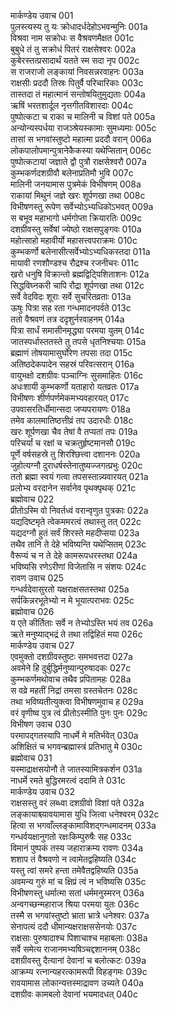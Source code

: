 मार्कण्डेय उवाच	001  
पुलस्त्यस्य तु यः क्रोधादर्धदेहोऽभवन्मुनिः	001a  
विश्रवा नाम सक्रोधः स वैश्रवणमैक्षत	001c  
बुबुधे तं तु सक्रोधं पितरं राक्षसेश्वरः	002a  
कुबेरस्तत्प्रसादार्थं यतते स्म सदा नृप	002c  
स राजराजो लङ्कायां निवसन्नरवाहनः	003a  
राक्षसीः प्रददौ तिस्रः पितुर्वै परिचारिकाः	003c  
तास्तदा तं महात्मानं सन्तोषयितुमुद्यताः	004a  
ऋषिं भरतशार्दूल नृत्तगीतविशारदाः	004c  
पुष्पोत्कटा च राका च मालिनी च विशां पते	005a  
अन्योन्यस्पर्धया राजञ्श्रेयस्कामाः सुमध्यमाः	005c  
तासां स भगवांस्तुष्टो महात्मा प्रददौ वरान्	006a  
लोकपालोपमान्पुत्रानेकैकस्या यथेप्सितान्	006c  
पुष्पोत्कटायां जज्ञाते द्वौ पुत्रौ राक्षसेश्वरौ	007a  
कुम्भकर्णदशग्रीवौ बलेनाप्रतिमौ भुवि	007c  
मालिनी जनयामास पुत्रमेकं विभीषणम्	008a  
राकायां मिथुनं जज्ञे खरः शूर्पणखा तथा	008c  
विभीषणस्तु रूपेण सर्वेभ्योऽभ्यधिकोऽभवत्	009a  
स बभूव महाभागो धर्मगोप्ता क्रियारतिः	009c  
दशग्रीवस्तु सर्वेषां ज्येष्ठो राक्षसपुङ्गवः	010a  
महोत्साहो महावीर्यो महासत्त्वपराक्रमः	010c  
कुम्भकर्णो बलेनासीत्सर्वेभ्योऽभ्यधिकस्तदा	011a  
मायावी रणशौण्डश्च रौद्रश्च रजनीचरः	011c  
खरो धनुषि विक्रान्तो ब्रह्मद्विट्पिशिताशनः	012a  
सिद्धविघ्नकरी चापि रौद्रा शूर्पणखा तथा	012c  
सर्वे वेदविदः शूराः सर्वे सुचरितव्रताः	013a  
ऊषुः पित्रा सह रता गन्धमादनपर्वते	013c  
ततो वैश्रवणं तत्र ददृशुर्नरवाहनम्	014a  
पित्रा सार्धं समासीनमृद्ध्या परमया युतम्	014c  
जातस्पर्धास्ततस्ते तु तपसे धृतनिश्चयाः	015a  
ब्रह्माणं तोषयामासुर्घोरेण तपसा तदा	015c  
अतिष्ठदेकपादेन सहस्रं परिवत्सरान्	016a  
वायुभक्षो दशग्रीवः पञ्चाग्निः सुसमाहितः	016c  
अधःशायी कुम्भकर्णो यताहारो यतव्रतः	017a  
विभीषणः शीर्णपर्णमेकमभ्यवहारयत्	017c  
उपवासरतिर्धीमान्सदा जप्यपरायणः	018a  
तमेव कालमातिष्ठत्तीव्रं तप उदारधीः	018c  
खरः शूर्पणखा चैव तेषां वै तप्यतां तपः	019a  
परिचर्यां च रक्षां च चक्रतुर्हृष्टमानसौ	019c  
पूर्णे वर्षसहस्रे तु शिरश्छित्त्वा दशाननः	020a  
जुहोत्यग्नौ दुराधर्षस्तेनातुष्यज्जगत्प्रभुः	020c  
ततो ब्रह्मा स्वयं गत्वा तपसस्तान्न्यवारयत्	021a  
प्रलोभ्य वरदानेन सर्वानेव पृथक्पृथक्	021c  
ब्रह्मोवाच	022  
प्रीतोऽस्मि वो निवर्तध्वं वरान्वृणुत पुत्रकाः	022a  
यद्यदिष्टमृते त्वेकममरत्वं तथास्तु तत्	022c  
यद्यदग्नौ हुतं सर्वं शिरस्ते महदीप्सया	023a  
तथैव तानि ते देहे भविष्यन्ति यथेप्सितम्	023c  
वैरूप्यं च न ते देहे कामरूपधरस्तथा	024a  
भविष्यसि रणेऽरीणां विजेतासि न संशयः	024c  
रावण उवाच	025  
गन्धर्वदेवासुरतो यक्षराक्षसतस्तथा	025a  
सर्पकिन्नरभूतेभ्यो न मे भूयात्पराभवः	025c  
ब्रह्मोवाच	026  
य एते कीर्तिताः सर्वे न तेभ्योऽस्ति भयं तव	026a  
ऋते मनुष्याद्भद्रं ते तथा तद्विहितं मया	026c  
मार्कण्डेय उवाच	027  
एवमुक्तो दशग्रीवस्तुष्टः समभवत्तदा	027a  
अवमेने हि दुर्बुद्धिर्मनुष्यान्पुरुषादकः	027c  
कुम्भकर्णमथोवाच तथैव प्रपितामहः	028a  
स वव्रे महतीं निद्रां तमसा ग्रस्तचेतनः	028c  
तथा भविष्यतीत्युक्त्वा विभीषणमुवाच ह	029a  
वरं वृणीष्व पुत्र त्वं प्रीतोऽस्मीति पुनः पुनः	029c  
विभीषण उवाच	030  
परमापद्गतस्यापि नाधर्मे मे मतिर्भवेत्	030a  
अशिक्षितं च भगवन्ब्रह्मास्त्रं प्रतिभातु मे	030c  
ब्रह्मोवाच	031  
यस्माद्राक्षसयोनौ ते जातस्यामित्रकर्शन	031a  
नाधर्मे रमते बुद्धिरमरत्वं ददामि ते	031c  
मार्कण्डेय उवाच	032  
राक्षसस्तु वरं लब्ध्वा दशग्रीवो विशां पते	032a  
लङ्कायाश्च्यावयामास युधि जित्वा धनेश्वरम्	032c  
हित्वा स भगवाँल्लङ्कामाविशद्गन्धमादनम्	033a  
गन्धर्वयक्षानुगतो रक्षःकिम्पुरुषैः सह	033c  
विमानं पुष्पकं तस्य जहाराक्रम्य रावणः	034a  
शशाप तं वैश्रवणो न त्वामेतद्वहिष्यति	034c  
यस्तु त्वां समरे हन्ता तमेवैतद्वहिष्यति	035a  
अवमन्य गुरुं मां च क्षिप्रं त्वं न भविष्यसि	035c  
विभीषणस्तु धर्मात्मा सतां धर्ममनुस्मरन्	036a  
अन्वगच्छन्महाराज श्रिया परमया युतः	036c  
तस्मै स भगवांस्तुष्टो भ्राता भ्रात्रे धनेश्वरः	037a  
सेनापत्यं ददौ धीमान्यक्षराक्षससेनयोः	037c  
राक्षसाः पुरुषादाश्च पिशाचाश्च महाबलाः	038a  
सर्वे समेत्य राजानमभ्यषिञ्चद्दशाननम्	038c  
दशग्रीवस्तु दैत्यानां देवानां च बलोत्कटः	039a  
आक्रम्य रत्नान्यहरत्कामरूपी विहङ्गमः	039c  
रावयामास लोकान्यत्तस्माद्रावण उच्यते	040a  
दशग्रीवः कामबलो देवानां भयमादधत्	040c  
